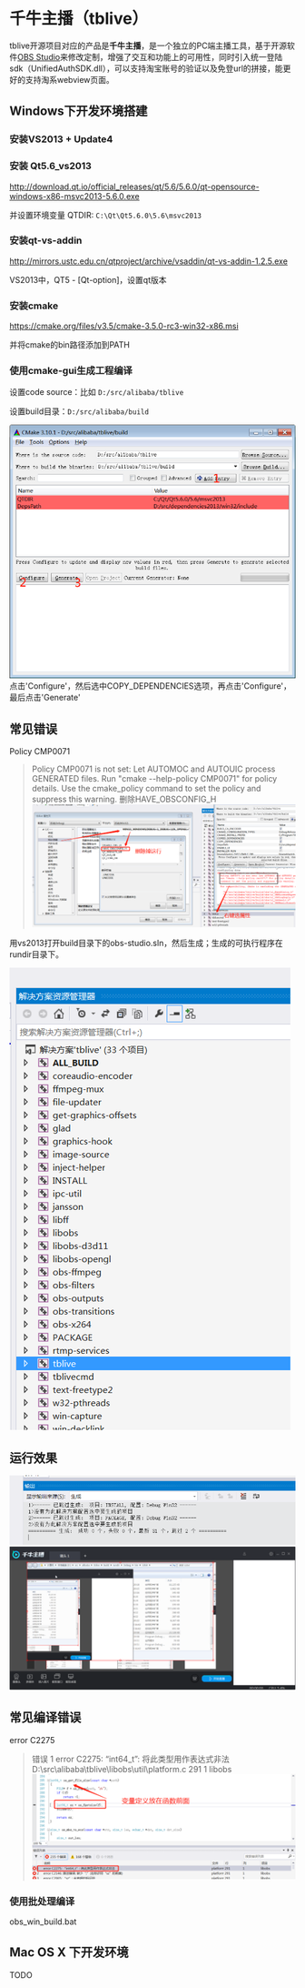 
千牛主播（tblive）
====

tblive开源项目对应的产品是**千牛主播**，是一个独立的PC端主播工具，基于开源软件[OBS Studio](https://github.com/jp9000/obs-studio)来修改定制，增强了交互和功能上的可用性，同时引入统一登陆sdk（UnifiedAuthSDK.dll），可以支持淘宝账号的验证以及免登url的拼接，能更好的支持淘系webview页面。



## Windows下开发环境搭建

### 安装VS2013 + Update4

### 安装 Qt5.6_vs2013
http://download.qt.io/official_releases/qt/5.6/5.6.0/qt-opensource-windows-x86-msvc2013-5.6.0.exe

并设置环境变量 QTDIR: `C:\Qt\Qt5.6.0\5.6\msvc2013`

### 安装qt-vs-addin
http://mirrors.ustc.edu.cn/qtproject/archive/vsaddin/qt-vs-addin-1.2.5.exe

VS2013中，QT5 - [Qt-option]，设置qt版本

### 安装cmake
https://cmake.org/files/v3.5/cmake-3.5.0-rc3-win32-x86.msi

并将cmake的bin路径添加到PATH

### 使用cmake-gui生成工程编译

设置code source：比如 `D:/src/alibaba/tblive`

设置build目录：`D:/src/alibaba/build`

![avatar](./img/cmake.png)
点击'Configure'，然后选中COPY_DEPENDENCIES选项，再点击'Configure'，最后点击'Generate'

## 常见错误
Policy CMP0071
>Policy CMP0071 is not set: Let AUTOMOC and AUTOUIC process GENERATED files.
  Run "cmake --help-policy CMP0071" for policy details.  Use the cmake_policy
>  command to set the policy and suppress this warning.
删除HAVE_OBSCONFIG_H
![avatar](./img/cmake-cmp0071.png)

用vs2013打开build目录下的obs-studio.sln，然后生成；生成的可执行程序在rundir目录下。

![avatar](./img/vs-1.png)
## 运行效果
![avatar](./img/build.png) ![avatar](./img/build2.png)

## 常见编译错误
error C2275
>错误	1	error C2275: “int64_t”: 将此类型用作表达式非法	D:\src\alibaba\tblive\libobs\util\platform.c	291	1	libobs
![avatar](./img/errorC2275.png)


### 使用批处理编译

obs_win_build.bat



## Mac OS X 下开发环境
TODO

